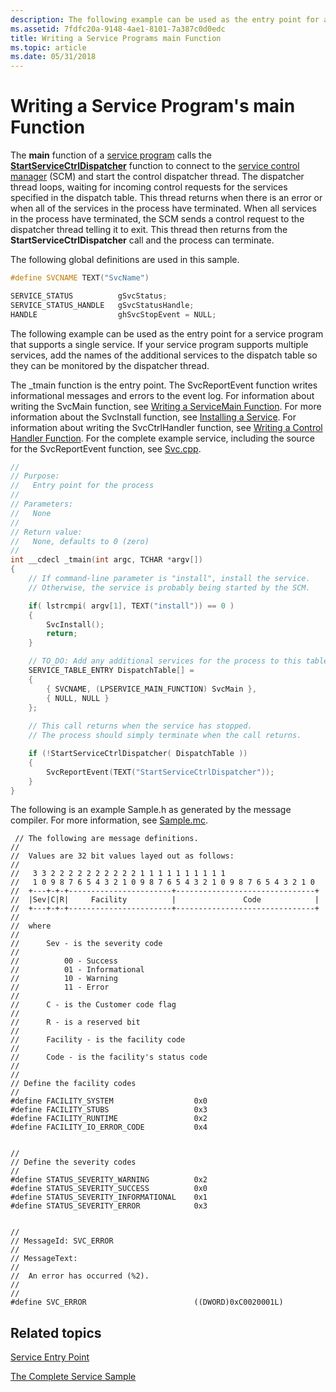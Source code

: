```yaml
---
description: The following example can be used as the entry point for a service program that supports a single service.
ms.assetid: 7fdfc20a-9148-4ae1-8101-7a387c0d0edc
title: Writing a Service Programs main Function
ms.topic: article
ms.date: 05/31/2018
---
```


# Writing a Service Program's main Function

The **main** function of a [service program](service-programs.md) calls the [**StartServiceCtrlDispatcher**](/windows/desktop/api/Winsvc/nf-winsvc-startservicectrldispatchera) function to connect to the [service control manager](service-control-manager.md) (SCM) and start the control dispatcher thread. The dispatcher thread loops, waiting for incoming control requests for the services specified in the dispatch table. This thread returns when there is an error or when all of the services in the process have terminated. When all services in the process have terminated, the SCM sends a control request to the dispatcher thread telling it to exit. This thread then returns from the **StartServiceCtrlDispatcher** call and the process can terminate.

The following global definitions are used in this sample.


```C++
#define SVCNAME TEXT("SvcName")

SERVICE_STATUS          gSvcStatus; 
SERVICE_STATUS_HANDLE   gSvcStatusHandle; 
HANDLE                  ghSvcStopEvent = NULL;
```



The following example can be used as the entry point for a service program that supports a single service. If your service program supports multiple services, add the names of the additional services to the dispatch table so they can be monitored by the dispatcher thread.

The \_tmain function is the entry point. The SvcReportEvent function writes informational messages and errors to the event log. For information about writing the SvcMain function, see [Writing a ServiceMain Function](writing-a-servicemain-function.md). For more information about the SvcInstall function, see [Installing a Service](installing-a-service.md). For information about writing the SvcCtrlHandler function, see [Writing a Control Handler Function](writing-a-control-handler-function.md). For the complete example service, including the source for the SvcReportEvent function, see [Svc.cpp](svc-cpp.md).


```C++
//
// Purpose: 
//   Entry point for the process
//
// Parameters:
//   None
// 
// Return value:
//   None, defaults to 0 (zero)
//
int __cdecl _tmain(int argc, TCHAR *argv[])
{ 
    // If command-line parameter is "install", install the service. 
    // Otherwise, the service is probably being started by the SCM.

    if( lstrcmpi( argv[1], TEXT("install")) == 0 )
    {
        SvcInstall();
        return;
    }

    // TO_DO: Add any additional services for the process to this table.
    SERVICE_TABLE_ENTRY DispatchTable[] = 
    { 
        { SVCNAME, (LPSERVICE_MAIN_FUNCTION) SvcMain }, 
        { NULL, NULL } 
    }; 
 
    // This call returns when the service has stopped. 
    // The process should simply terminate when the call returns.

    if (!StartServiceCtrlDispatcher( DispatchTable )) 
    { 
        SvcReportEvent(TEXT("StartServiceCtrlDispatcher")); 
    } 
} 

```



The following is an example Sample.h as generated by the message compiler. For more information, see [Sample.mc](sample-mc.md).

``` syntax
 // The following are message definitions.
//
//  Values are 32 bit values layed out as follows:
//
//   3 3 2 2 2 2 2 2 2 2 2 2 1 1 1 1 1 1 1 1 1 1
//   1 0 9 8 7 6 5 4 3 2 1 0 9 8 7 6 5 4 3 2 1 0 9 8 7 6 5 4 3 2 1 0
//  +---+-+-+-----------------------+-------------------------------+
//  |Sev|C|R|     Facility          |               Code            |
//  +---+-+-+-----------------------+-------------------------------+
//
//  where
//
//      Sev - is the severity code
//
//          00 - Success
//          01 - Informational
//          10 - Warning
//          11 - Error
//
//      C - is the Customer code flag
//
//      R - is a reserved bit
//
//      Facility - is the facility code
//
//      Code - is the facility's status code
//
//
// Define the facility codes
//
#define FACILITY_SYSTEM                  0x0
#define FACILITY_STUBS                   0x3
#define FACILITY_RUNTIME                 0x2
#define FACILITY_IO_ERROR_CODE           0x4


//
// Define the severity codes
//
#define STATUS_SEVERITY_WARNING          0x2
#define STATUS_SEVERITY_SUCCESS          0x0
#define STATUS_SEVERITY_INFORMATIONAL    0x1
#define STATUS_SEVERITY_ERROR            0x3


//
// MessageId: SVC_ERROR
//
// MessageText:
//
//  An error has occurred (%2).
//  
//
#define SVC_ERROR                        ((DWORD)0xC0020001L)
```

## Related topics

<dl> <dt>

[Service Entry Point](service-entry-point.md)
</dt> <dt>

[The Complete Service Sample](the-complete-service-sample.md)
</dt> </dl>

 

 



